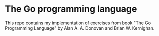 # The Go programming language

This repo contains my implementation of exercises from book "The Go Programming Language" 
by Alan A. A. Donovan and Brian W. Kernighan. 